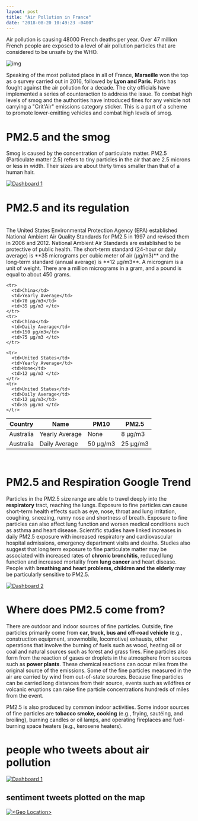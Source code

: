 ```yaml
---
layout: post
title: "Air Pollution in France"
date: "2018-08-20 10:49:23 -0400"
---
```


<!-- annual pm2.5  -->

Air pollution is causing 48000 French deaths per year.  Over 47 million French people are exposed to a level of air pollution particles that are considered to be unsafe by the WHO.

<img src="https://wesleytao.github.io/blog/figs/paris-smog.png" alt="img">

Speaking of the most polluted place in all of France, **Marseille** won the top as o survey carried out in 2016, followed by **Lyon and Paris**.
Paris has fought against the air pollution for a decade.  The city officials have implemented a series of counteraction to address the issue. To combat high levels of smog and the authorities have introduced fines for any vehicle not carrying a "Crit'Air" emissions category sticker. This is a part of a scheme to promote lower-emitting vehicles and combat high levels of smog.

# PM2.5 and the smog
Smog is caused by the concentration of particulate matter.   PM2.5 (Particulate matter 2.5) refers to tiny particles in the air that are 2.5 microns or less in width.  Their sizes are about thirty times smaller than that of a human hair.





<div class='tableauPlaceholder' id='viz1534787412607' style='position: relative'>
  <noscript><a href='#'>
    <img alt='Dashboard 1 ' src='https:&#47;&#47;public.tableau.com&#47;static&#47;images&#47;pa&#47;parcavsparif&#47;Dashboard1&#47;1_rss.png' style='border: none' />
  </a></noscript><object class='tableauViz'  style='display:none;'>
    <param name='host_url' value='https%3A%2F%2Fpublic.tableau.com%2F' />
     <param name='embed_code_version' value='3' />
     <param name='site_root' value='' />
     <param name='name' value='parcavsparif&#47;Dashboard1' />
     <param name='tabs' value='no' />
     <param name='toolbar' value='yes' />
     <param name='static_image' value='https:&#47;&#47;public.tableau.com&#47;static&#47;images&#47;pa&#47;parcavsparif&#47;Dashboard1&#47;1.png' />
     <param name='animate_transition' value='yes' />
     <param name='display_static_image' value='yes' />
     <param name='display_spinner' value='yes' />
     <param name='display_overlay' value='yes' />
     <param name='display_count' value='yes' />
     <param name='filter' value='publish=yes' />
   </object>
 </div>
 <script type='text/javascript'>
 var divElement = document.getElementById('viz1534787412607');
 var vizElement = divElement.getElementsByTagName('object')[0];
 vizElement.style.width='1000px';vizElement.style.height='827px';
 var scriptElement = document.createElement('script');
 scriptElement.src = 'https://public.tableau.com/javascripts/api/viz_v1.js';
 vizElement.parentNode.insertBefore(scriptElement, vizElement);
</script>

# PM2.5 and its regulation

<br>
The United States Environmental Protection Agency (EPA) established National Ambient Air Quality Standards for PM2.5 in 1997 and revised them in 2006 and 2012. National Ambient Air Standards are established to be protective of public health. The short-term standard (24-hour or daily average) is **35 micrograms per cubic meter of air (µg/m3)** and the long-term standard (annual average) is **12 µg/m3**. A microgram is a unit of weight. There are a million micrograms in a gram, and a pound is equal to about 450 grams.


<table>
  <thead>
    <tr>
      <th>Country</th>
      <th>Name</th>
      <th>PM10</th>
      <th>PM2.5</th>
    </tr>
  </thead>
  <tbody>
    <tr>
      <td>Australia</td>
      <td>Yearly Average</td>
      <td>None </td>
      <td>8 µg/m3 </td>
    </tr>
    <tr>
      <td>Australia</td>
      <td>Daily Average</td>
      <td>50 µg/m3</td>
      <td>25 µg/m3 </td>
    </tr>

    <tr>
      <td>China</td>
      <td>Yearly Average</td>
      <td>70 µg/m3</td>
      <td>35 µg/m3 </td>
    </tr>
    <tr>
      <td>China</td>
      <td>Daily Average</td>
      <td>150 µg/m3</td>
      <td>75 µg/m3 </td>
    </tr>

    <tr>
      <td>United States</td>
      <td>Yearly Average</td>
      <td>None</td>
      <td>12 µg/m3 </td>
    </tr>
    <tr>
      <td>United States</td>
      <td>Daily Average</td>
      <td>12 µg/m3</td>
      <td>35 µg/m3 </td>
    </tr>


  </tbody>
</table>

<br>

# PM2.5 and Respiration Google Trend

Particles in the PM2.5 size range are able to travel deeply into the **respiratory** tract, reaching the lungs. Exposure to fine particles can cause short-term health effects such as eye, nose, throat and lung irritation, coughing, sneezing, runny nose and shortness of breath. Exposure to fine particles can also affect lung function and worsen medical conditions such as asthma and heart disease. Scientific studies have linked increases in daily PM2.5 exposure with increased respiratory and cardiovascular hospital admissions, emergency department visits and deaths. Studies also suggest that long term exposure to fine particulate matter may be associated with increased rates of **chronic bronchitis**, reduced lung function and increased mortality from **lung cancer** and heart disease. People with **breathing and heart problems, children and the elderly** may be particularly sensitive to PM2.5.

<!-- google trend and pm 2.5 -->
<div class='tableauPlaceholder' id='viz1534787813191' style='position: relative'>
  <noscript>
    <a href='#'>
      <img alt='Dashboard 2 ' src='https:&#47;&#47;public.tableau.com&#47;static&#47;images&#47;pa&#47;parca_ggtrend_2&#47;Dashboard2&#47;1_rss.png' style='border: none' />
    </a>
    </noscript>
    <object class='tableauViz'  style='display:none;'>
      <param name='host_url' value='https%3A%2F%2Fpublic.tableau.com%2F' />
      <param name='embed_code_version' value='3' />
       <param name='site_root' value='' />
       <param name='name' value='parca_ggtrend_2&#47;Dashboard2' />
       <param name='tabs' value='no' />
       <param name='toolbar' value='yes' />
       <param name='static_image' value='https:&#47;&#47;public.tableau.com&#47;static&#47;images&#47;pa&#47;parca_ggtrend_2&#47;Dashboard2&#47;1.png' />
       <param name='animate_transition' value='yes' />
       <param name='display_static_image' value='yes' />
       <param name='display_spinner' value='yes' />
       <param name='display_overlay' value='yes' />
       <param name='display_count' value='yes' />
       <param name='filter' value='publish=yes' />
     </object>
   </div>
   <script type='text/javascript'>
   var divElement = document.getElementById('viz1534787813191');
   var vizElement = divElement.getElementsByTagName('object')[0];
   vizElement.style.width='1000px';vizElement.style.height='827px';
   var scriptElement = document.createElement('script');
   scriptElement.src = 'https://public.tableau.com/javascripts/api/viz_v1.js';
   vizElement.parentNode.insertBefore(scriptElement, vizElement);
 </script>





# Where does PM2.5 come from?
There are outdoor and indoor sources of fine particles. Outside, fine particles primarily come from **car, truck, bus and off-road vehicle** (e.g., construction equipment, snowmobile, locomotive) exhausts, other operations that involve the burning of fuels such as wood, heating oil or coal and natural sources such as forest and grass fires. Fine particles also form from the reaction of gases or droplets in the atmosphere from sources such as **power plants**. These chemical reactions can occur miles from the original source of the emissions. Some of the fine particles measured in the air are carried by wind from out-of-state sources. Because fine particles can be carried long distances from their source, events such as wildfires or volcanic eruptions can raise fine particle concentrations hundreds of miles from the event.

PM2.5 is also produced by common indoor activities. Some indoor sources of fine particles are **tobacco smoke, cooking** (e.g., frying, sautéing, and broiling), burning candles or oil lamps, and operating fireplaces and fuel-burning space heaters (e.g., kerosene heaters).


# people who tweets about air pollution

<div class='tableauPlaceholder' id='viz1533437160546' style='position: relative'>
  <noscript>
    <a href='#'>
    <img alt='Dashboard 1 ' src='https:&#47;&#47;public.tableau.com&#47;static&#47;images&#47;us&#47;userprofile&#47;Dashboard1&#47;1_rss.png' style='border: none' />
  </a>
</noscript>
  <object class='tableauViz'  style='display:none;'>
    <param name='host_url' value='https%3A%2F%2Fpublic.tableau.com%2F' />
     <param name='embed_code_version' value='3' />
      <param name='site_root' value='' />
      <param name='name' value='userprofile&#47;Dashboard1' />
      <param name='tabs' value='no' />
      <param name='toolbar' value='yes' />
      <param name='static_image' value='https:&#47;&#47;public.tableau.com&#47;static&#47;images&#47;us&#47;userprofile&#47;Dashboard1&#47;1.png' />
      <param name='animate_transition' value='yes' />
      <param name='display_static_image' value='yes' />
      <param name='display_spinner' value='yes' />
      <param name='display_overlay' value='yes' />
      <param name='display_count' value='yes' />
      <param name='filter' value='publish=yes' />
    </object>
  </div>
  <script type='text/javascript'>
    var divElement = document.getElementById('viz1533437160546');
    var vizElement = divElement.getElementsByTagName('object')[0];
    vizElement.style.width='1000px';vizElement.style.height='827px';
    var scriptElement = document.createElement('script');
    scriptElement.src = 'https://public.tableau.com/javascripts/api/viz_v1.js';
    vizElement.parentNode.insertBefore(scriptElement, vizElement);
  </script>

## sentiment tweets plotted on the map

<div class='tableauPlaceholder' id='viz1531794702506' style='position: relative'>
  <noscript>
    <a href='#'>
      <img alt='&lt;Geo Location&gt; ' src='https:&#47;&#47;public.tableau.com&#47;static&#47;images&#47;se&#47;sentiment_1_0&#47;map&#47;1_rss.png' style='border: none' />
    </a>
  </noscript>
  <object class='tableauViz'  style='display:none;'><param name='host_url' value='https%3A%2F%2Fpublic.tableau.com%2F' />
    <param name='embed_code_version' value='3' /> <param name='site_root' value='' /><param name='name' value='sentiment_1_0&#47;map' />
    <param name='tabs' value='no' /><param name='toolbar' value='yes' /><param name='static_image' value='https:&#47;&#47;public.tableau.com&#47;static&#47;images&#47;se&#47;sentiment_1_0&#47;map&#47;1.png' /> <param name='animate_transition' value='yes' /><param name='display_static_image' value='yes' />
    <param name='display_spinner' value='yes' /><param name='display_overlay' value='yes' />
    <param name='display_count' value='yes' /><param name='filter' value='publish=yes' /></object>
  </div>
   <script type='text/javascript'>
   var divElement = document.getElementById('viz1531794702506');
    var vizElement = divElement.getElementsByTagName('object')[0];
     vizElement.style.width='100%';vizElement.style.height=(divElement.offsetWidth*0.75)+'px';
     var scriptElement = document.createElement('script');
     scriptElement.src = 'https://public.tableau.com/javascripts/api/viz_v1.js';
      vizElement.parentNode.insertBefore(scriptElement, vizElement);
    </script>
